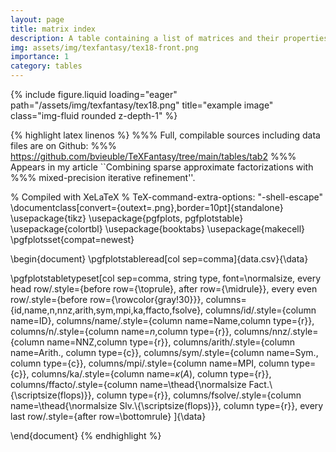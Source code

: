 ```yaml
---
layout: page
title: matrix index 
description: A table containing a list of matrices and their properties.
img: assets/img/texfantasy/tex18-front.png
importance: 1
category: tables
---
```


<div class="row">
    <div class="col-sm mt-3 mt-md-0">
        {% include figure.liquid loading="eager" path="/assets/img/texfantasy/tex18.png" title="example image" class="img-fluid rounded z-depth-1" %}
    </div>
</div>

{% highlight latex linenos %}
%%% Full, compilable sources including data files are on Github: 
%%% https://github.com/bvieuble/TeXFantasy/tree/main/tables/tab2
%%% Appears in my article ``Combining sparse approximate factorizations with 
%%% mixed-precision iterative refinement''.

% Compiled with XeLaTeX
% TeX-command-extra-options: "-shell-escape"
\documentclass[convert={outext=.png},border=10pt]{standalone}
\usepackage{tikz}
\usepackage{pgfplots, pgfplotstable}
\usepackage{colortbl}
\usepackage{booktabs}
\usepackage{makecell}
\pgfplotsset{compat=newest}

\begin{document}
\pgfplotstableread[col sep=comma]{data.csv}{\data}

\pgfplotstabletypeset[col sep=comma,
                      string type,
                      font=\normalsize,
                      every head row/.style={before row={\toprule}, 
                                             after row={\midrule}},
                      every even row/.style={before row={\rowcolor{gray!30}}},
                      columns={id,name,n,nnz,arith,sym,mpi,ka,ffacto,fsolve},
                      columns/id/.style={column name=ID},
                      columns/name/.style={column name=Name,column type={r}},
                      columns/n/.style={column name=$n$,column type={r}},
                      columns/nnz/.style={column name=NNZ,column type={r}},
                      columns/arith/.style={column name=Arith.,
                                               column type={c}},
                      columns/sym/.style={column name=Sym.,
                                                column type={c}},
                      columns/mpi/.style={column name=MPI,
                                                column type={c}},
                      columns/ka/.style={column name=$\kappa(A)$,
                                                     column type={r}},
                      columns/ffacto/.style={column name=\thead{\normalsize 
                        Fact.\\{\scriptsize(flops)}},
                                             column type={r}},
                      columns/fsolve/.style={column name=\thead{\normalsize 
                        Slv.\\{\scriptsize(flops)}},
                                               column type={r}},
                      every last row/.style={after row=\bottomrule}
                      ]{\data}

\end{document}
{% endhighlight %}
